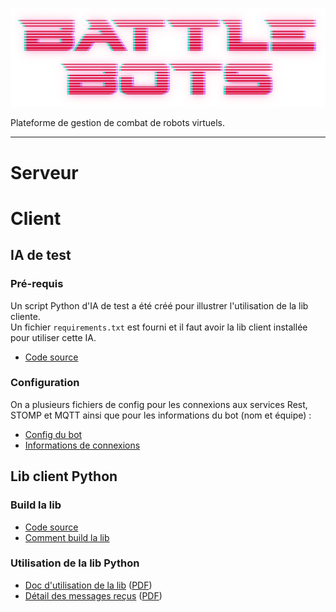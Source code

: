 ![logo](https://github.com/TalLC/battlebot/raw/main/img/logo.png)

Plateforme de gestion de combat de robots virtuels.

---

# Serveur

# Client
## IA de test

### Pré-requis
Un script Python d'IA de test a été créé pour illustrer l'utilisation de la lib cliente.  
Un fichier `requirements.txt` est fourni et il faut avoir la lib client installée pour utiliser cette IA.
- [Code source](src/AI)

### Configuration
On a plusieurs fichiers de config pour les connexions aux services Rest, STOMP et MQTT ainsi que pour les informations du bot (nom et équipe) :
- [Config du bot](src/AI/bot1.json)
- [Informations de connexions](src/AI/conf)

## Lib client Python
### Build la lib
- [Code source](src/battlebotslib-sources)
- [Comment build la lib](src/battlebotslib-sources/README.md)

### Utilisation de la lib Python
- [Doc d'utilisation de la lib](src/battlebotslib-sources/doc/BotAi%20library.md) ([PDF](src/battlebotslib-sources/doc/BotAi%20library.pdf))
- [Détail des messages reçus](src/battlebotslib-sources/doc/Messages.md) ([PDF](src/battlebotslib-sources/doc/Messages.pdf))

